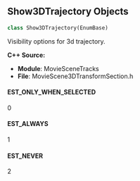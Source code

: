 ## Show3DTrajectory Objects

```python
class Show3DTrajectory(EnumBase)
```

Visibility options for 3d trajectory.

**C++ Source:**

- **Module**: MovieSceneTracks
- **File**: MovieScene3DTransformSection.h

<a id="unreal.Show3DTrajectory.EST_ONLY_WHEN_SELECTED"></a>

#### EST_ONLY_WHEN_SELECTED

0

<a id="unreal.Show3DTrajectory.EST_ALWAYS"></a>

#### EST_ALWAYS

1

<a id="unreal.Show3DTrajectory.EST_NEVER"></a>

#### EST_NEVER

2

<a id="unreal.LevelVisibility"></a>